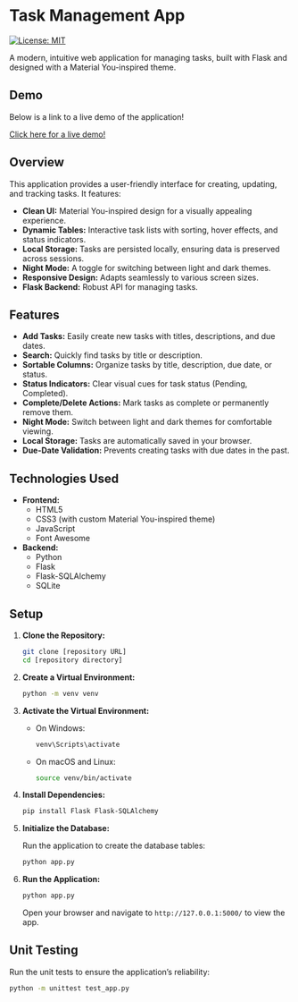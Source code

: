﻿# Task Management App

[![License: MIT](https://img.shields.io/badge/License-MIT-yellow.svg)](https://opensource.org/licenses/MIT)

A modern, intuitive web application for managing tasks, built with Flask and designed with a Material You-inspired theme.

## Demo

Below is a link to a live demo of the application!

<a href="https://task-management-3qf1g80af-lukevoyer1-gmailcoms-projects.vercel.app/">Click here for a live demo!</a>

## Overview

This application provides a user-friendly interface for creating, updating, and tracking tasks. It features:

- **Clean UI:** Material You-inspired design for a visually appealing experience.
- **Dynamic Tables:** Interactive task lists with sorting, hover effects, and status indicators.
- **Local Storage:** Tasks are persisted locally, ensuring data is preserved across sessions.
- **Night Mode:** A toggle for switching between light and dark themes.
- **Responsive Design:** Adapts seamlessly to various screen sizes.
- **Flask Backend:** Robust API for managing tasks.

## Features

- **Add Tasks:** Easily create new tasks with titles, descriptions, and due dates.
- **Search:** Quickly find tasks by title or description.
- **Sortable Columns:** Organize tasks by title, description, due date, or status.
- **Status Indicators:** Clear visual cues for task status (Pending, Completed).
- **Complete/Delete Actions:** Mark tasks as complete or permanently remove them.
- **Night Mode:** Switch between light and dark themes for comfortable viewing.
- **Local Storage:** Tasks are automatically saved in your browser.
- **Due-Date Validation:** Prevents creating tasks with due dates in the past.

## Technologies Used

- **Frontend:**
  - HTML5
  - CSS3 (with custom Material You-inspired theme)
  - JavaScript
  - Font Awesome
- **Backend:**
  - Python
  - Flask
  - Flask-SQLAlchemy
  - SQLite

## Setup

1. **Clone the Repository:**

   ```bash
   git clone [repository URL]
   cd [repository directory]
   ```

2. **Create a Virtual Environment:**

   ```bash
   python -m venv venv
   ```

3. **Activate the Virtual Environment:**

   - On Windows:

     ```bash
     venv\Scripts\activate
     ```

   - On macOS and Linux:

     ```bash
     source venv/bin/activate
     ```

4. **Install Dependencies:**

   ```bash
   pip install Flask Flask-SQLAlchemy
   ```

5. **Initialize the Database:**

   Run the application to create the database tables:

   ```bash
   python app.py
   ```

6. **Run the Application:**

   ```bash
   python app.py
   ```

   Open your browser and navigate to `http://127.0.0.1:5000/` to view the app.

## Unit Testing

Run the unit tests to ensure the application’s reliability:

```bash
python -m unittest test_app.py
```
